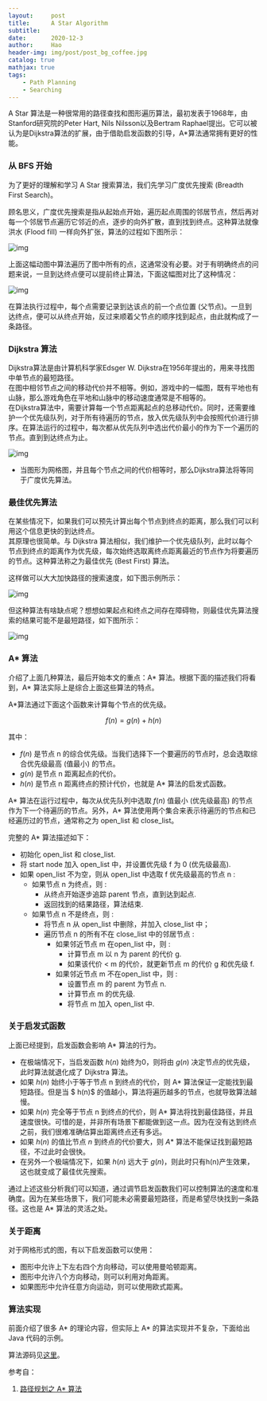 ```yaml
---
layout:     post
title:      A Star Algorithm
subtitle:   
date:       2020-12-3
author:     Hao
header-img: img/post/post_bg_coffee.jpg
catalog: true
mathjax: true
tags:
    - Path Planning
    - Searching
---
```


A Star 算法是一种很常用的路径查找和图形遍历算法，最初发表于1968年，由Stanford研究院的Peter Hart, Nils Nilsson以及Bertram Raphael提出。它可以被认为是Dijkstra算法的扩展，由于借助启发函数的引导，A*算法通常拥有更好的性能。

### 从 BFS 开始

为了更好的理解和学习 A Star 搜索算法，我们先学习广度优先搜索 (Breadth First Search)。

顾名思义，广度优先搜索是指从起始点开始，遍历起点周围的邻居节点，然后再对每一个邻居节点遍历它邻近的点，逐步的向外扩散，直到找到终点。这种算法就像洪水 (Flood fill) 一样向外扩张，算法的过程如下图所示：

![img](/img/post/breadth_first.gif)

上面这幅动图中算法遍历了图中所有的点，这通常没有必要。对于有明确终点的问题来说，一旦到达终点便可以提前终止算法，下面这幅图对比了这种情况：

![img](/img/post/early_exit.png)

在算法执行过程中，每个点需要记录到达该点的前一个点位置 (父节点)。一旦到达终点，便可以从终点开始，反过来顺着父节点的顺序找到起点，由此就构成了一条路径。

### Dijkstra 算法

Dijkstra算法是由计算机科学家Edsger W. Dijkstra在1956年提出的，用来寻找图中单节点的最短路径。\
在图中相邻节点之间的移动代价并不相等。例如，游戏中的一幅图，既有平地也有山脉，那么游戏角色在平地和山脉中的移动速度通常是不相等的。\
在Dijkstra算法中，需要计算每一个节点距离起点的总移动代价。同时，还需要维护一个优先级队列，对于所有待遍历的节点，放入优先级队列中会按照代价进行排序。在算法运行的过程中，每次都从优先队列中选出代价最小的作为下一个遍历的节点。直到到达终点为止。

![img](/img/post/dijkstra.gif)

+ 当图形为网格图，并且每个节点之间的代价相等时，那么Dijkstra算法将等同于广度优先算法。

### 最佳优先算法

在某些情况下，如果我们可以预先计算出每个节点到终点的距离，那么我们可以利用这个信息更快的到达终点。\
其原理也很简单。与 Dijkstra 算法相似，我们维护一个优先级队列，此时以每个节点到终点的距离作为优先级，每次始终选取离终点距离最近的节点作为将要遍历的节点。这种算法称之为最佳优先 (Best First) 算法。

这样做可以大大加快路径的搜索速度，如下图示例所示：

![img](/img/post/dijkstra.gif)

但这种算法有啥缺点呢？想想如果起点和终点之间存在障碍物，则最佳优先算法搜索的结果可能不是最短路径，如下图所示：

![img](/img/post/dijkstra.gif)

### A* 算法

介绍了上面几种算法，最后开始本文的重点：A* 算法。根据下面的描述我们将看到，A* 算法实际上是综合上面这些算法的特点。

A*算法通过下面这个函数来计算每个节点的优先级。

$$f(n) = g(n) + h(n)$$

其中：
+ $f(n)$ 是节点 n 的综合优先级。当我们选择下一个要遍历的节点时，总会选取综合优先级最高 (值最小) 的节点。
+ $g(n)$ 是节点 n 距离起点的代价。
+ $h(n)$ 是节点 n 距离终点的预计代价，也就是 A* 算法的启发式函数。

A* 算法在运行过程中，每次从优先队列中选取 $f(n)$ 值最小 (优先级最高) 的节点作为下一个待遍历的节点。另外，A* 算法使用两个集合来表示待遍历的节点和已经遍历过的节点，通常称之为 open_list 和 close_list。

完整的 A* 算法描述如下：

* 初始化 open_list 和 close_list.
* 将 start node 加入 open_list 中，并设置优先级 f 为 0 (优先级最高).
* 如果 open_list 不为空，则从 open_list 中选取 f 优先级最高的节点 n :
    * 如果节点 n 为终点，则 : 
        * 从终点开始逐步追踪 parent 节点，直到达到起点.
        * 返回找到的结果路径，算法结束.
    * 如果节点 n 不是终点，则 :
        * 将节点 n 从 open_list 中删除，并加入 close_list 中；
        * 遍历节点 n 的所有不在 close_list 中的邻居节点 : 
            * 如果邻近节点 m 在open_list 中，则 :
                * 计算节点 m 以 n 为 parent 的代价 g.
                * 如果该代价 < m 的代价，就更新节点 m 的代价 g 和优先级 f.
            * 如果邻近节点 m 不在open_list 中，则 :
                * 设置节点 m 的 parent 为节点 n.
                * 计算节点 m 的优先级.
                * 将节点 m 加入 open_list 中.

### 关于启发式函数

上面已经提到，启发函数会影响 A* 算法的行为。

+ 在极端情况下，当启发函数 $h(n)$ 始终为0，则将由 $g(n)$ 决定节点的优先级，此时算法就退化成了 Dijkstra 算法。
+ 如果 $h(n)$ 始终小于等于节点 n 到终点的代价，则 A* 算法保证一定能找到最短路径。但是当 $ h(n)$ 的值越小，算法将遍历越多的节点，也就导致算法越慢。
+ 如果 $h(n)$ 完全等于节点 n 到终点的代价，则 A* 算法将找到最佳路径，并且速度很快。可惜的是，并非所有场景下都能做到这一点。因为在没有达到终点之前，我们很难准确估算出距离终点还有多远。
+ 如果 $h(n)$ 的值比节点 $n$ 到终点的代价要大，则 $A*$ 算法不能保证找到最短路径，不过此时会很快。
+ 在另外一个极端情况下，如果 $h(n)$ 远大于 $g(n)$，则此时只有h(n)产生效果，这也就变成了最佳优先搜索。

通过上述这些分析我们可以知道，通过调节启发函数我们可以控制算法的速度和准确度。因为在某些场景下，我们可能未必需要最短路径，而是希望尽快找到一条路径。这也是 A* 算法的灵活之处。

### 关于距离

对于网格形式的图，有以下启发函数可以使用：

 + 图形中允许上下左右四个方向移动，可以使用曼哈顿距离。
 + 图形中允许八个方向移动，则可以利用对角距离。
 + 如果图形中允许任意方向运动，则可以使用欧式距离。

### 算法实现

前面介绍了很多 A* 的理论内容，但实际上 A* 的算法实现并不复杂，下面给出 Java 代码的示例。

算法源码见[这里]()。

参考自：
1. [路径规划之 A* 算法](https://paul.pub/a-star-algorithm/)

